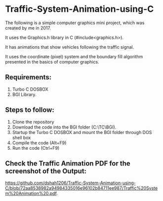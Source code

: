# Traffic-System-Animation-using-C
The following is a simple computer graphics mini project, which was created by me in 2017.

It uses the Graphics.h library in C (#include<graphics.h>).

It has animations that show vehicles following the traffic signal. 

It uses the coordinate (pixel) system and the boundary fill algorithm presented in the basics of computer graphics.

## Requirements:

1) Turbo C DOSBOX
2) BGI Library.

## Steps to follow:

1) Clone the repository
2) Download the code into the BGI folder (C:\\TC\\BGI).
3) Startup the Turbo C DOSBOX and mount the BGI folder through DOS shell box
4) Compile the code (Alt+F9)
5) Run the code (Ctrl+F9)

## Check the Traffic Animation PDF for the screenshot of the Output: 
https://github.com/dshah1206/Traffic-System-Animation-using-C/blob/72aa8538982a94984335016e96102b84711ee987/Traffic%20System%20Animation%20.pdf.


